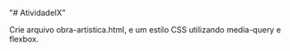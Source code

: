 "# AtividadeIX" 

Crie arquivo obra-artistica.html, e um estilo CSS utilizando 
media-query e flexbox.
